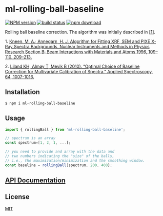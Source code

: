 # ml-rolling-ball-baseline

[![NPM version][npm-image]][npm-url]
[![build status][ci-image]][ci-url]
[![npm download][download-image]][download-url]

Rolling ball baseline correction. The algorithm was initially described in [[1]](#ref1).

<a name="ref1"></a> 1. [Kneen, M. A.; Annegarn, H. J. Algorithm for Fitting XRF, SEM and PIXE X-Ray Spectra Backgrounds. Nuclear Instruments and Methods in Physics Research Section B: Beam Interactions with Materials and Atoms 1996, 109–110, 209–213.](<https://doi.org/10.1016/0168-583X(95)00908-6>)

<a name="ref3"></a> 2. [Liland KH, Almøy T, Mevik B (2010).
“Optimal Choice of Baseline Correction for Multivariate Calibration of Spectra.”
Applied Spectroscopy, 64, 1007-1016.](https://cran.r-project.org/web/packages/baseline/baseline.pdf)

## Installation

`$ npm i ml-rolling-ball-baseline`

## Usage

```js
import { rollingBall } from 'ml-rolling-ball-baseline';

// spectrum is an array
const spectrum=[1, 2, 1, ...];

// you need to provide and array with the data and
// two numbers indicating the "size" of the balls,
// i.e., the maximization/minimization and the smoothing window.
const baseline = rollingBall(spectrum, 200, 400);
```

## [API Documentation](https://mljs.github.io/rolling-ball-baseline/)

## License

[MIT](./LICENSE)

[npm-image]: https://img.shields.io/npm/v/ml-rolling-ball-baseline.svg
[npm-url]: https://www.npmjs.com/package/ml-rolling-ball-baseline
[ci-image]: https://github.com/mljs/rolling-ball-baseline/workflows/Node.js%20CI/badge.svg?branch=main
[ci-url]: https://github.com/mljs/rolling-ball-baseline/actions?query=workflow%3A%22Node.js+CI%22
[download-image]: https://img.shields.io/npm/dm/ml-rolling-ball-baseline.svg
[download-url]: https://www.npmjs.com/package/ml-rolling-ball-baseline

